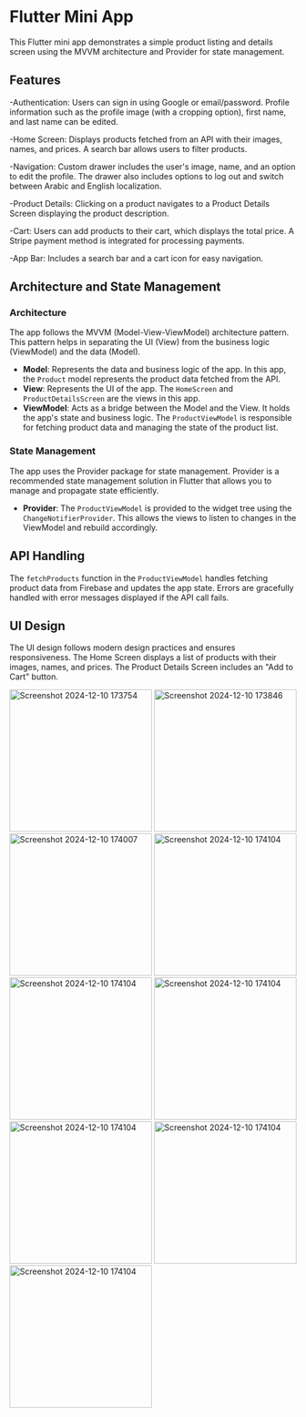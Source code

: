 # Flutter Mini App

This Flutter mini app demonstrates a simple product listing and details screen using the MVVM architecture and Provider for state management.

## Features

-Authentication: Users can sign in using Google or email/password. Profile information such as the profile image (with a cropping option), first name, and last name can be edited.

-Home Screen: Displays products fetched from an API with their images, names, and prices. A search bar allows users to filter products.

-Navigation: Custom drawer includes the user's image, name, and an option to edit the profile. The drawer also includes options to log out and switch between Arabic and English localization.

-Product Details: Clicking on a product navigates to a Product Details Screen displaying the product description.

-Cart: Users can add products to their cart, which displays the total price. A Stripe payment method is integrated for processing payments.

-App Bar: Includes a search bar and a cart icon for easy navigation.

## Architecture and State Management

### Architecture

The app follows the MVVM (Model-View-ViewModel) architecture pattern. This pattern helps in separating the UI (View) from the business logic (ViewModel) and the data (Model). 

- **Model**: Represents the data and business logic of the app. In this app, the `Product` model represents the product data fetched from the API.
- **View**: Represents the UI of the app. The `HomeScreen` and `ProductDetailsScreen` are the views in this app.
- **ViewModel**: Acts as a bridge between the Model and the View. It holds the app's state and business logic. The `ProductViewModel` is responsible for fetching product data and managing the state of the product list.

### State Management

The app uses the Provider package for state management. Provider is a recommended state management solution in Flutter that allows you to manage and propagate state efficiently.

- **Provider**: The `ProductViewModel` is provided to the widget tree using the `ChangeNotifierProvider`. This allows the views to listen to changes in the ViewModel and rebuild accordingly.

## API Handling

The `fetchProducts` function in the `ProductViewModel` handles fetching product data from Firebase and updates the app state. Errors are gracefully handled with error messages displayed if the API call fails.

## UI Design

The UI design follows modern design practices and ensures responsiveness. The Home Screen displays a list of products with their images, names, and prices. The Product Details Screen includes an "Add to Cart" button.

<img width="250" alt="Screenshot 2024-12-10 173754" src="https://github.com/user-attachments/assets/48070ff4-18f3-46b0-a26f-16786e24165a">
<img width="250" alt="Screenshot 2024-12-10 173846" src="https://github.com/user-attachments/assets/a2bc83ca-72c3-467e-8c93-4dc6c074fee8">
<img width="250" alt="Screenshot 2024-12-10 174007" src="https://github.com/user-attachments/assets/a12cb75c-55db-475d-8ae7-46442c022178">
<img width="250" alt="Screenshot 2024-12-10 174104" src="https://github.com/user-attachments/assets/0fd2b0d1-ea01-4c5d-811e-b2caf069a5a8">
<img width="250" alt="Screenshot 2024-12-10 174104" src="https://github.com/user-attachments/assets/b334c617-b11a-49e9-8d40-a2ddf152de95">
<img width="250" alt="Screenshot 2024-12-10 174104" src="https://github.com/user-attachments/assets/69f014da-5067-427e-b96a-6305e56b239d">
<img width="250" alt="Screenshot 2024-12-10 174104" src="https://github.com/user-attachments/assets/6137a19d-881e-4c81-8667-0b6642177c4c">
<img width="250" alt="Screenshot 2024-12-10 174104" src="https://github.com/user-attachments/assets/829d3212-a339-4815-aaf7-42ff0759a6b5">
<img width="250" alt="Screenshot 2024-12-10 174104" src="https://github.com/user-attachments/assets/179dcfb9-50b2-4c62-8b07-0f1d23463948">
